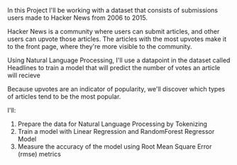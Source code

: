 In this Project I'll be working with a dataset that consists of submissions users made to Hacker News from 2006 to 2015.

Hacker News is a community where users can submit articles, and other users can upvote those articles. The articles with the most upvotes make it to the front page, where they're more visible to the community.

Using Natural Language Processing, I'll use a datapoint in the dataset called Headlines to train a model that will predict the number of votes an article will recieve


Because upvotes are an indicator of popularity, we'll discover which types of articles tend to be the most popular.

I'll:
1. Prepare the data for Natural Language Processing by Tokenizing
2. Train a model with Linear Regression and  RandomForest Regressor Model
3. Measure the accuracy of the model using Root Mean Square Error (rmse) metrics

